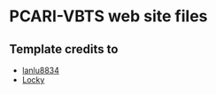 # PCARI-VBTS web site files



## Template credits to
- [lanlu8834](https://github.com/lanlu8834)
- [Locky](https://github.com/junlulocky)
